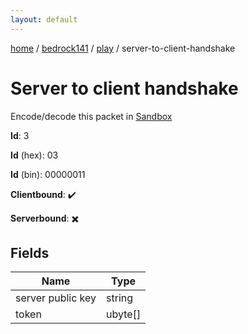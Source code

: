 ```yaml
---
layout: default
---
```


[home](/)  /  [bedrock141](/protocol/bedrock141)  /  [play](/protocol/bedrock141/play)  /  server-to-client-handshake

# Server to client handshake

Encode/decode this packet in [Sandbox](../../../sandbox/bedrock141#play.server_to_client_handshake)

**Id**: 3

**Id** (hex): 03

**Id** (bin): 00000011

**Clientbound**: ✔️

**Serverbound**: ✖️

## Fields

Name | Type
---|---
server public key | string
token | ubyte[]
